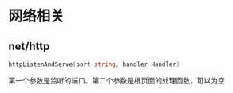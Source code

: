 # 网络相关

## net/http
```go
httpListenAndServe(port string, handler Handler)
```
第一个参数是监听的端口、第二个参数是根页面的处理函数，可以为空